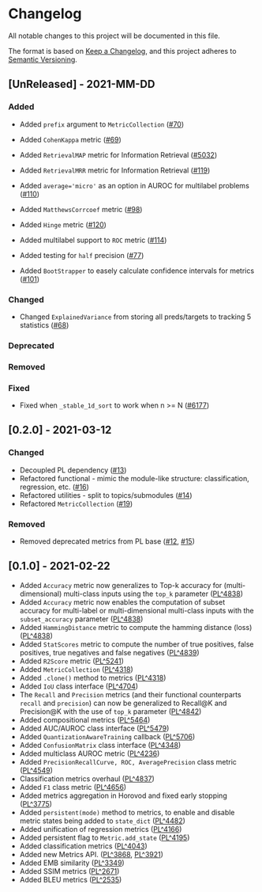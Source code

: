 # Changelog
All notable changes to this project will be documented in this file.

The format is based on [Keep a Changelog](https://keepachangelog.com/en/1.0.0/),
and this project adheres to [Semantic Versioning](https://semver.org/spec/v2.0.0.html).


## [UnReleased] - 2021-MM-DD

### Added

- Added `prefix` argument to `MetricCollection` ([#70](https://github.com/PyTorchLightning/metrics/pull/70))


- Added `CohenKappa` metric ([#69](https://github.com/PyTorchLightning/metrics/pull/69))


- Added `RetrievalMAP` metric for Information Retrieval ([#5032](https://github.com/PyTorchLightning/pytorch-lightning/pull/5032))


- Added `RetrievalMRR` metric for Information Retrieval ([#119](https://github.com/PyTorchLightning/metrics/pull/119))


- Added `average='micro'` as an option in AUROC for multilabel problems ([#110](https://github.com/PyTorchLightning/metrics/pull/110))


- Added `MatthewsCorrcoef` metric ([#98](https://github.com/PyTorchLightning/metrics/pull/98))


- Added `Hinge` metric ([#120](https://github.com/PyTorchLightning/metrics/pull/120))


- Added multilabel support to `ROC` metric ([#114](https://github.com/PyTorchLightning/metrics/pull/114))


- Added testing for `half` precision ([#77](https://github.com/PyTorchLightning/metrics/pull/77))


- Added `BootStrapper` to easely calculate confidence intervals for metrics ([#101](https://github.com/PyTorchLightning/metrics/pull/101))


### Changed

- Changed `ExplainedVariance` from storing all preds/targets to tracking 5 statistics ([#68](https://github.com/PyTorchLightning/metrics/pull/68))


### Deprecated


### Removed


### Fixed

- Fixed when `_stable_1d_sort` to work when n >= N ([#6177](https://github.com/PyTorchLightning/pytorch-lightning/pull/6177))


## [0.2.0] - 2021-03-12


### Changed

- Decoupled PL dependency ([#13](https://github.com/PyTorchLightning/metrics/pull/13))
- Refactored functional - mimic the module-like structure: classification, regression, etc. ([#16](https://github.com/PyTorchLightning/metrics/pull/16))
- Refactored utilities -  split to topics/submodules ([#14](https://github.com/PyTorchLightning/metrics/pull/14))
- Refactored `MetricCollection` ([#19](https://github.com/PyTorchLightning/metrics/pull/19))

### Removed

- Removed deprecated metrics from PL base ([#12](https://github.com/PyTorchLightning/metrics/pull/12),
    [#15](https://github.com/PyTorchLightning/metrics/pull/15))



## [0.1.0] - 2021-02-22

- Added `Accuracy` metric now generalizes to Top-k accuracy for (multi-dimensional) multi-class inputs using the `top_k` parameter ([PL^4838](https://github.com/PyTorchLightning/pytorch-lightning/pull/4838))
- Added `Accuracy` metric now enables the computation of subset accuracy for multi-label or multi-dimensional multi-class inputs with the `subset_accuracy` parameter ([PL^4838](https://github.com/PyTorchLightning/pytorch-lightning/pull/4838))
- Added `HammingDistance` metric to compute the hamming distance (loss) ([PL^4838](https://github.com/PyTorchLightning/pytorch-lightning/pull/4838))
- Added `StatScores` metric to compute the number of true positives, false positives, true negatives and false negatives ([PL^4839](https://github.com/PyTorchLightning/pytorch-lightning/pull/4839))
- Added `R2Score` metric ([PL^5241](https://github.com/PyTorchLightning/pytorch-lightning/pull/5241))
- Added `MetricCollection` ([PL^4318](https://github.com/PyTorchLightning/pytorch-lightning/pull/4318))
- Added `.clone()` method to metrics ([PL^4318](https://github.com/PyTorchLightning/pytorch-lightning/pull/4318))
- Added `IoU` class interface ([PL^4704](https://github.com/PyTorchLightning/pytorch-lightning/pull/4704))
- The `Recall` and `Precision` metrics (and their functional counterparts `recall` and `precision`) can now be generalized to Recall@K and Precision@K with the use of `top_k` parameter ([PL^4842](https://github.com/PyTorchLightning/pytorch-lightning/pull/4842))
- Added compositional metrics ([PL^5464](https://github.com/PyTorchLightning/pytorch-lightning/pull/5464))
- Added AUC/AUROC class interface ([PL^5479](https://github.com/PyTorchLightning/pytorch-lightning/pull/5479))
- Added `QuantizationAwareTraining` callback ([PL^5706](https://github.com/PyTorchLightning/pytorch-lightning/pull/5706))
- Added `ConfusionMatrix` class interface ([PL^4348](https://github.com/PyTorchLightning/pytorch-lightning/pull/4348))
- Added multiclass AUROC metric ([PL^4236](https://github.com/PyTorchLightning/pytorch-lightning/pull/4236))
- Added `PrecisionRecallCurve, ROC, AveragePrecision` class metric ([PL^4549](https://github.com/PyTorchLightning/pytorch-lightning/pull/4549))
- Classification metrics overhaul ([PL^4837](https://github.com/PyTorchLightning/pytorch-lightning/pull/4837))
- Added `F1` class metric ([PL^4656](https://github.com/PyTorchLightning/pytorch-lightning/pull/4656))
- Added metrics aggregation in Horovod and fixed early stopping ([PL^3775](https://github.com/PyTorchLightning/pytorch-lightning/pull/3775))
- Added `persistent(mode)` method to metrics, to enable and disable metric states being added to `state_dict` ([PL^4482](https://github.com/PyTorchLightning/pytorch-lightning/pull/4482))
- Added unification of regression metrics ([PL^4166](https://github.com/PyTorchLightning/pytorch-lightning/pull/4166))
- Added persistent flag to `Metric.add_state` ([PL^4195](https://github.com/PyTorchLightning/pytorch-lightning/pull/4195))
- Added classification metrics ([PL^4043](https://github.com/PyTorchLightning/pytorch-lightning/pull/4043))
- Added new Metrics API. ([PL^3868](https://github.com/PyTorchLightning/pytorch-lightning/pull/3868), [PL^3921](https://github.com/PyTorchLightning/pytorch-lightning/pull/3921))
- Added EMB similarity ([PL^3349](https://github.com/PyTorchLightning/pytorch-lightning/pull/3349))
- Added SSIM metrics ([PL^2671](https://github.com/PyTorchLightning/pytorch-lightning/pull/2671))
- Added BLEU metrics ([PL^2535](https://github.com/PyTorchLightning/pytorch-lightning/pull/2535))
